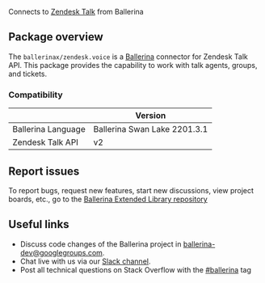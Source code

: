Connects to [Zendesk Talk](https://developer.zendesk.com/api-reference/) from Ballerina

## Package overview
The `ballerinax/zendesk.voice` is a [Ballerina](https://ballerina.io/) connector for Zendesk Talk API.
This package provides the capability to work with talk agents, groups, and tickets.

### Compatibility
|                    | Version                   |
|--------------------|---------------------------|
| Ballerina Language | Ballerina Swan Lake 2201.3.1| 
| Zendesk Talk API   | v2                        |

## Report issues
To report bugs, request new features, start new discussions, view project boards, etc., go to the [Ballerina Extended Library repository](https://github.com/ballerina-platform/ballerina-extended-library)

## Useful links
- Discuss code changes of the Ballerina project in [ballerina-dev@googlegroups.com](mailto:ballerina-dev@googlegroups.com).
- Chat live with us via our [Slack channel](https://ballerina.io/community/slack/).
- Post all technical questions on Stack Overflow with the [#ballerina](https://stackoverflow.com/questions/tagged/ballerina) tag
